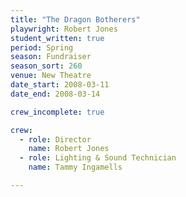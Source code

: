 ```yaml
---
title: "The Dragon Botherers"
playwright: Robert Jones
student_written: true
period: Spring
season: Fundraiser
season_sort: 260
venue: New Theatre
date_start: 2008-03-11
date_end: 2008-03-14

crew_incomplete: true 

crew:
  - role: Director
    name: Robert Jones
  - role: Lighting & Sound Technician
    name: Tammy Ingamells

---
```

